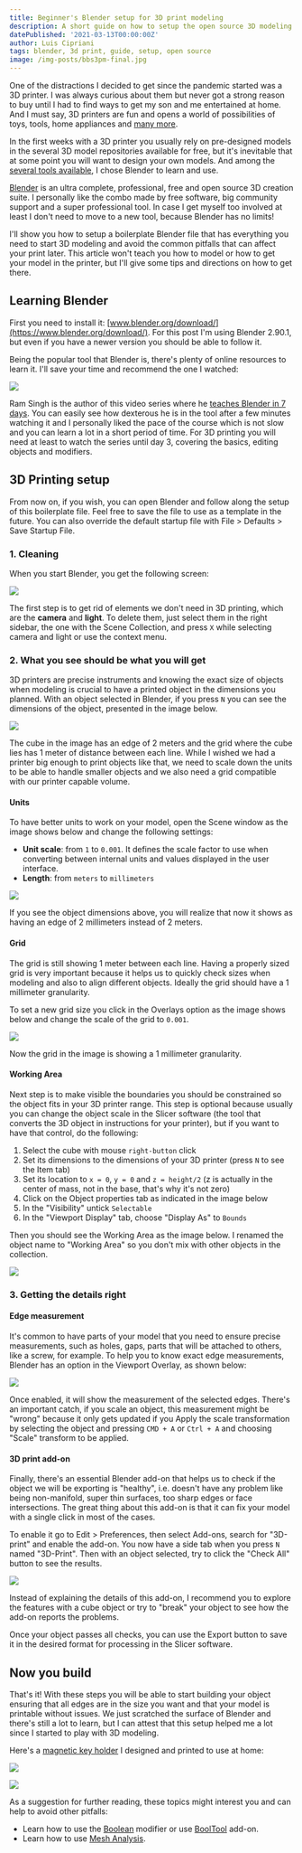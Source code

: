 ```yaml
---
title: Beginner's Blender setup for 3D print modeling
description: A short guide on how to setup the open source 3D modeling tool to create your own printable 3D objects.
datePublished: '2021-03-13T00:00:00Z'
author: Luis Cipriani
tags: blender, 3d print, guide, setup, open source
image: /img-posts/bbs3pm-final.jpg
---
```


One of the distractions I decided to get since the pandemic started was a 3D printer. I was always curious about them but never got a strong reason to buy until I had to find ways to get my son and me entertained at home. And I must say, 3D printers are fun and opens a world of possibilities of toys, tools, home appliances and [many more](https://www.thingiverse.com/).

In the first weeks with a 3D printer you usually rely on pre-designed models in the several 3D model repositories available for free, but it's inevitable that at some point you will want to design your own models. And among the [several tools available](https://all3dp.com/1/best-free-cad-software-2d-3d-cad-programs-design/), I chose Blender to learn and use.

[Blender](https://www.blender.org/) is an ultra complete, professional, free and open source 3D creation suite. I personally like the combo made by free software, big community support and a super professional tool. In case I get myself too involved at least I don't need to move to a new tool, because Blender has no limits!

I'll show you how to setup a boilerplate Blender file that has everything you need to start 3D modeling and avoid the common pitfalls that can affect your print later. This article won't teach you how to model or how to get your model in the printer, but I'll give some tips and directions on how to get there.

## Learning Blender

First you need to install it: [www.blender.org/download/](https://www.blender.org/download/). For this post I'm using Blender 2.90.1, but even if you have a newer version you should be able to follow it.

Being the popular tool that Blender is, there's plenty of online resources to learn it. I'll save your time and recommend the one I watched:

[![](/img-posts/bbs3pm-tutorial.jpg)](https://www.youtube.com/playlist?list=PLgO2ChD7acqH5S3fCO1GbAJC55NeVaCCp)

Ram Singh is the author of this video series where he [teaches Blender in 7 days](https://www.youtube.com/playlist?list=PLgO2ChD7acqH5S3fCO1GbAJC55NeVaCCp). You can easily see how dexterous he is in the tool after a few minutes watching it and I personally liked the pace of the course which is not slow and you can learn a lot in a short period of time. For 3D printing you will need at least to watch the series until day 3, covering the basics, editing objects and modifiers.

## 3D Printing setup

From now on, if you wish, you can open Blender and follow along the setup of this boilerplate file. Feel free to save the file to use as a template in the future. You can also override the default startup file with File > Defaults > Save Startup File.

### 1. Cleaning

When you start Blender, you get the following screen:

![](/img-posts/bbs3pm-blender01.jpg)

The first step is to get rid of elements we don't need in 3D printing, which are the **camera** and **light**. To delete them, just select them in the right sidebar, the one with the Scene Collection, and press `X` while selecting camera and light or use the context menu.

### 2. What you see should be what you will get

3D printers are precise instruments and knowing the exact size of objects when modeling is crucial to have a printed object in the dimensions you planned. With an object selected in Blender, if you press `N` you can see the dimensions of the object, presented in the image below.

![](/img-posts/bbs3pm-dimensions-min.jpg)

The cube in the image has an edge of 2 meters and the grid where the cube lies has 1 meter of distance between each line. While I wished we had a printer big enough to print objects like that, we need to scale down the units to be able to handle smaller objects and we also need a grid compatible with our printer capable volume.

#### Units

To have better units to work on your model, open the Scene window as the image shows below and change the following settings:

- **Unit scale**: from `1` to `0.001`. It defines the scale factor to use when converting between internal units and values displayed in the user interface.
- **Length**: from `meters` to `millimeters`

![](/img-posts/bbs3pm-scene.jpg)

If you see the object dimensions above, you will realize that now it shows as having an edge of 2 millimeters instead of 2 meters.

#### Grid

The grid is still showing 1 meter between each line. Having a properly sized grid is very important because it helps us to quickly check sizes when modeling and also to align different objects. Ideally the grid should have a 1 millimeter granularity.

To set a new grid size you click in the Overlays option as the image shows below and change the scale of the grid to `0.001`.

![](/img-posts/bbs3pm-grid.jpg)

Now the grid in the image is showing a 1 millimeter granularity.

#### Working Area

Next step is to make visible the boundaries you should be constrained so the object fits in your 3D printer range. This step is optional because usually you can change the object scale in the Slicer software (the tool that converts the 3D object in instructions for your printer), but if you want to have that control, do the following:

1. Select the cube with mouse `right-button` click
2. Set its dimensions to the dimensions of your 3D printer (press `N` to see the Item tab)
3. Set its location to `x = 0`, `y = 0` and `z = height/2` (z is actually in the center of mass, not in the base, that's why it's not zero)
4. Click on the Object properties tab as indicated in the image below
5. In the "Visibility" untick `Selectable`
6. In the "Viewport Display" tab, choose "Display As" to `Bounds`

Then you should see the Working Area as the image below. I renamed the object name to "Working Area" so you don't mix with other objects in the collection.

![](/img-posts/bbs3pm-workingarea.jpg)

### 3. Getting the details right

#### Edge measurement

It's common to have parts of your model that you need to ensure precise measurements, such as holes, gaps, parts that will be attached to others, like a screw, for example. To help you to know exact edge measurements, Blender has an option in the Viewport Overlay, as shown below:

![](/img-posts/bbs3pm-measurement.jpg)

Once enabled, it will show the measurement of the selected edges. There's an important catch, if you scale an object, this measurement might be "wrong" because it only gets updated if you Apply the scale transformation by selecting the object and pressing `CMD + A` or `Ctrl + A` and choosing "Scale" transform to be applied.

#### 3D print add-on

Finally, there's an essential Blender add-on that helps us to check if the object we will be exporting is "healthy", i.e. doesn't have any problem like being non-manifold, super thin surfaces, too sharp edges or face intersections. The great thing about this add-on is that it can fix your model with a single click in most of the cases.

To enable it go to Edit > Preferences, then select Add-ons, search for "3D-print" and enable the add-on. You now have a side tab when you press `N` named "3D-Print". Then with an object selected, try to click the "Check All" button to see the results.

![](/img-posts/bbs3pm-addon.jpg)

Instead of explaining the details of this add-on, I recommend you to explore the features with a cube object or try to "break" your object to see how the add-on reports the problems.

Once your object passes all checks, you can use the Export button to save it in the desired format for processing in the Slicer software.

## Now you build

That's it! With these steps you will be able to start building your object ensuring that all edges are in the size you want and that your model is printable without issues. We just scratched the surface of Blender and there's still a lot to learn, but I can attest that this setup helped me a lot since I started to play with 3D modeling.

Here's a [magnetic key holder](https://www.thingiverse.com/thing:4785703) I designed and printed to use at home:

[![](/img-posts/bbs3pm-keyholderpic.png)](https://www.thingiverse.com/thing:4785703)

![](/img-posts/bbs3pm-final.jpg)

As a suggestion for further reading, these topics might interest you and can help to avoid other pitfalls:

- Learn how to use the [Boolean](https://docs.blender.org/manual/en/latest/modeling/modifiers/generate/booleans.html) modifier or use [BoolTool](https://docs.blender.org/manual/en/latest/addons/object/bool_tools.html) add-on.
- Learn how to use [Mesh Analysis](https://docs.blender.org/manual/en/latest/modeling/meshes/mesh_analysis.html).
